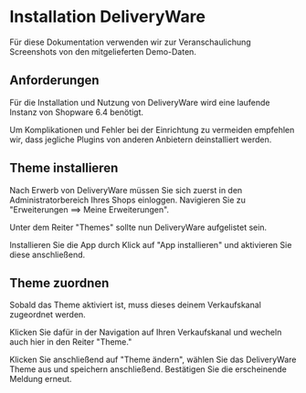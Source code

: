 # Installation DeliveryWare


Für diese Dokumentation verwenden wir zur Veranschaulichung Screenshots von den mitgelieferten Demo-Daten.



## Anforderungen
Für die Installation und Nutzung von DeliveryWare wird eine laufende Instanz von Shopware 6.4 benötigt.

Um Komplikationen und Fehler bei der Einrichtung zu vermeiden empfehlen wir, dass jegliche Plugins von anderen Anbietern deinstalliert werden.


## Theme installieren

Nach Erwerb von DeliveryWare müssen Sie sich zuerst in den Administratorbereich Ihres Shops einloggen.
Navigieren Sie zu "Erweiterungen ==> Meine Erweiterungen".

Unter dem Reiter "Themes" sollte nun DeliveryWare aufgelistet sein.

Installieren Sie die App durch Klick auf "App installieren" und aktivieren Sie diese anschließend.

## Theme zuordnen

Sobald das Theme aktiviert ist, muss dieses deinem Verkaufskanal zugeordnet werden.

Klicken Sie dafür in der Navigation auf Ihren Verkaufskanal und wecheln auch hier in den Reiter "Theme."

Klicken Sie anschließend auf "Theme ändern", wählen Sie das DeliveryWare Theme aus und speichern anschließend.
Bestätigen Sie die erscheinende Meldung erneut.


